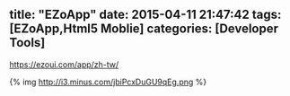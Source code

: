 title: "EZoApp"
date: 2015-04-11 21:47:42
tags: [EZoApp,Html5 Moblie]
categories: [Developer Tools]
---

https://ezoui.com/app/zh-tw/

{% img http://i3.minus.com/jbiPcxDuGU9qEg.png %}
